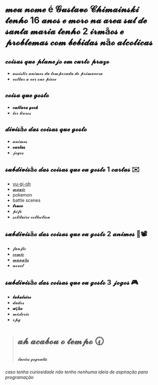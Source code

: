 # 𝓶𝓮𝓾 𝓷𝓸𝓶𝓮 é 𝓖𝓾𝓼𝓽𝓪𝓿𝓸 𝓒𝓱𝓲𝓶𝓪𝓲𝓷𝓼𝓴𝓲 𝓽𝓮𝓷𝓱𝓸 16 𝓪𝓷𝓸𝓼 𝓮 𝓶𝓸𝓻𝓸 𝓷𝓪 𝓪𝓻𝓮𝓪 𝓼𝓾𝓵 𝓭𝓮 𝓼𝓪𝓷𝓽𝓪 𝓶𝓪𝓻𝓲𝓪 𝓽𝓮𝓷𝓱𝓸 2 𝓲𝓻𝓶ã𝓸𝓼 𝓮 𝓹𝓻𝓸𝓫𝓵𝓮𝓶𝓪𝓼 𝓬𝓸𝓶 𝓫𝓮𝓫𝓲𝓭𝓪𝓼 𝓷ã𝓸 𝓪𝓵𝓬𝓸𝓵𝓲𝓬𝓪𝓼

## 𝓬𝓸𝓲𝓼𝓪𝓼 𝓺𝓾𝓮 𝓹𝓵𝓪𝓷𝓮𝓳𝓸 𝓮𝓶 𝓬𝓾𝓻𝓽𝓸 𝓹𝓻𝓪𝔃𝓸
  * 𝓪𝓼𝓼𝓲𝓼𝓽𝓲𝓻 𝓪𝓷𝓲𝓶𝓮𝓼 𝓭𝓪 𝓽𝓮𝓶𝓹𝓸𝓻𝓪𝓭𝓪 𝓭𝓮 𝓹𝓻𝓲𝓶𝓪𝓿𝓮𝓻𝓪
  * 𝓿𝓸𝓵𝓽𝓪𝓻 𝓪 𝓿𝓮𝓻 𝓸𝓷𝓮 𝓹𝓲𝓮𝓬𝓮

## 𝓬𝓸𝓲𝓼𝓪 𝓺𝓾𝓮 𝓰𝓸𝓼𝓽𝓸
  
  * __𝓬𝓾𝓵𝓽𝓾𝓻𝓪 𝓰𝓮𝓮𝓴__
  * 𝓵𝓮𝓻 𝓵𝓲𝓿𝓻𝓸𝓼

## 𝓭𝓲𝓿𝓲𝓼ã𝓸 𝓭𝓪𝓼 𝓬𝓸𝓲𝓼𝓪𝓼 𝓺𝓾𝓮 𝓰𝓸𝓼𝓽𝓸

  * 𝓪𝓷𝓲𝓶𝓮𝓼 
  * __𝓬𝓪𝓻𝓽𝓪𝓼__
  * 𝓳𝓸𝓰𝓸𝓼

## 𝓼𝓾𝓫𝓭𝓲𝓿𝓲𝓼ã𝓸 𝓭𝓪𝓼 𝓬𝓸𝓲𝓼𝓪𝓼 𝓺𝓾𝓮 𝓮𝓾 𝓰𝓸𝓼𝓽𝓸 1 𝓬𝓪𝓻𝓽𝓪𝓼 :envelope:

  * [yu-gi-oh](https://www.duelshop.com.br/12-yu-gi-oh/)
  * [𝓶𝓪𝓰𝓲𝓬](https://www.otemplosm.com.br/?view=ecom/home/)
  * pokemon
  * battle scenes
  * **𝓽𝓻𝓾𝓬𝓸**
  * 𝓹𝓲𝓯𝓮
  * 𝓼𝓸𝓵𝓲𝓽𝓪𝓲𝓻𝓮 𝓬𝓸𝓵𝓵𝓮𝓬𝓽𝓲𝓸𝓷
 
## 𝓼𝓾𝓫𝓭𝓲𝓿𝓲𝓼ã𝓸 𝓭𝓪𝓼 𝓬𝓸𝓲𝓼𝓪𝓼 𝓺𝓾𝓮 𝓮𝓾 𝓰𝓸𝓼𝓽𝓸 2 𝓪𝓷𝓲𝓶𝓮𝓼 :art::film_projector:
  
  * 𝓯𝓪𝓷𝓯𝓲𝓬
  * [𝓬𝓸𝓶𝓲𝓬](https://charlotten-art.tumblr.com/post/182645143838/evil-deku-au-pages-1-10-im-so-sorry-for-this-i/) 
  * [𝓶𝓪𝓷𝓰á𝓼](https://loja.panini.com.br/?gclid=Cj0KCQjwspKUBhCvARIsAB2IYutWS7RYKL48N131Xq-kqnc-V2iVBy4qj3Agv6UVpMhdpJ_F4iUZ99kaAr1OEALw_wcB/)
  * 𝓷𝓸𝓿𝓮𝓵

## 𝓼𝓾𝓫𝓭𝓲𝓿𝓲𝓼ã𝓸 𝓭𝓪𝓼 𝓬𝓸𝓲𝓼𝓪𝓼 𝓺𝓾𝓮 𝓮𝓾 𝓰𝓸𝓼𝓽𝓸 3 𝓳𝓸𝓰𝓸𝓼 :video_game:

  * **𝓽𝓪𝓫𝓾𝓵𝓮𝓲𝓻𝓸**   
  * 𝓭𝓪𝓭𝓸𝓼   
  * **𝓪çã𝓸**   
  * 𝓶𝓲𝓼𝓽𝓮𝓻𝓲𝓸   
  * 𝓻𝓹𝓰


 >   #                       𝓪𝓱 𝓪𝓬𝓪𝓫𝓸𝓾 𝓸 𝓽𝓮𝓶𝓹𝓸  :clock730:
 >    #####                                  𝓵𝓾𝓬𝓲𝓸𝓼 𝔃𝓸𝓰𝓻𝓪𝓽𝓲𝓼


###### caso tenha curiosidade não tenho nenhuma ideia de aspiração para programação 